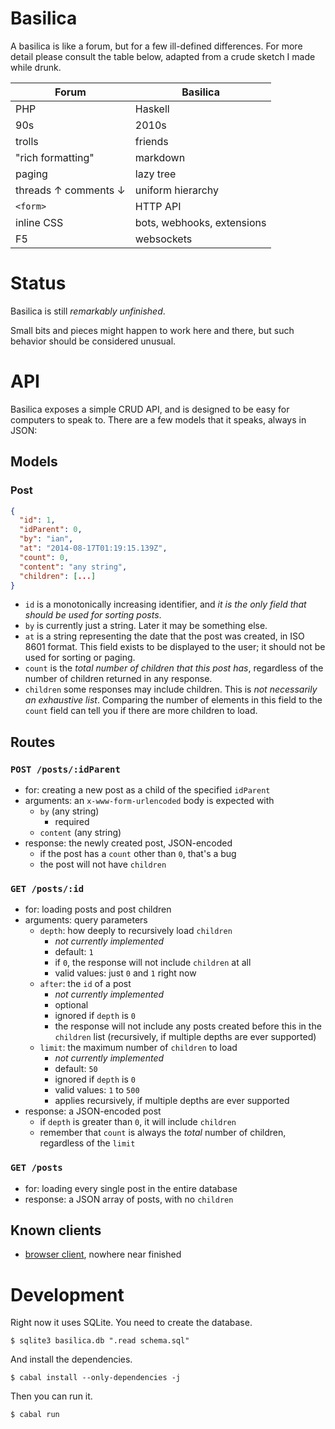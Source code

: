 # Basilica

A basilica is like a forum, but for a few ill-defined differences. For more detail please consult the table below, adapted from a crude sketch I made while drunk.

Forum | Basilica
----- | --------
PHP | Haskell
90s | 2010s
trolls | friends
"rich formatting" | markdown
paging | lazy tree
threads ↑ comments ↓ | uniform hierarchy
`<form>` | HTTP API
inline CSS | bots, webhooks, extensions
F5 | websockets

# Status

Basilica is still *remarkably unfinished*.

Small bits and pieces might happen to work here and there, but such behavior should be considered unusual.

# API

Basilica exposes a simple CRUD API, and is designed to be easy for computers to speak to. There are a few models that it speaks, always in JSON:

## Models

### Post

```json
{
  "id": 1,
  "idParent": 0,
  "by": "ian",
  "at": "2014-08-17T01:19:15.139Z",
  "count": 0,
  "content": "any string",
  "children": [...]
}
```

- `id` is a monotonically increasing identifier, and *it is the only field that should be used for sorting posts*.
- `by` is currently just a string. Later it may be something else.
- `at` is a string representing the date that the post was created, in ISO 8601 format. This field exists to be displayed to the user; it should not be used for sorting or paging.
- `count` is the *total number of children that this post has*, regardless of the number of children returned in any response.
- `children` some responses may include children. This is *not necessarily an exhaustive list*. Comparing the number of elements in this field to the `count` field can tell you if there are more children to load.

## Routes

### `POST /posts/:idParent`

- for: creating a new post as a child of the specified `idParent`
- arguments: an `x-www-form-urlencoded` body is expected with
    - `by` (any string)
        - required
    - `content` (any string)
- response: the newly created post, JSON-encoded
    - if the post has a `count` other than `0`, that's a bug
    - the post will not have `children`

### `GET /posts/:id`

- for: loading posts and post children
- arguments: query parameters
    - `depth`: how deeply to recursively load `children`
        - *not currently implemented*
        - default: `1`
        - if `0`, the response will not include `children` at all
        - valid values: just `0` and `1` right now
    - `after`: the `id` of a post
        - *not currently implemented*
        - optional
        - ignored if `depth` is `0`
        - the response will not include any posts created before this in the `children` list (recursively, if multiple depths are ever supported)
    - `limit`: the maximum number of `children` to load
        - *not currently implemented*
        - default: `50`
        - ignored if `depth` is `0`
        - valid values: `1` to `500`
        - applies recursively, if multiple depths are ever supported
- response: a JSON-encoded post
    - if `depth` is greater than `0`, it will include `children`
    - remember that `count` is always the *total* number of children, regardless of the `limit`

### `GET /posts`

- for: loading every single post in the entire database
- response: a JSON array of posts, with no `children`

## Known clients

- [browser client](https://github.com/ianthehenry/basilica-client), nowhere near finished

# Development

Right now it uses SQLite. You need to create the database.

    $ sqlite3 basilica.db ".read schema.sql"

And install the dependencies.

    $ cabal install --only-dependencies -j

Then you can run it.

    $ cabal run
